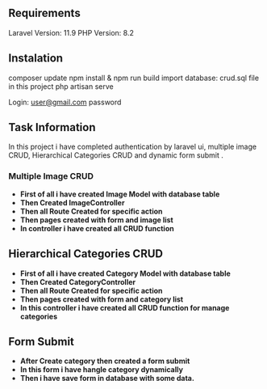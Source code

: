 ## Requirements

Laravel Version: 11.9
PHP Version: 8.2

## Instalation

composer update
npm install & npm run build
import database: crud.sql file in this project
php artisan serve

Login:
user@gmail.com
password


## Task Information

In this project i have completed authentication by laravel ui, multiple image CRUD, Hierarchical Categories CRUD and dynamic form submit .

### Multiple Image CRUD

- **First of all i have created Image Model with database table**
- **Then Created ImageController**
- **Then all Route Created for specific action**
- **Then pages created with form and image list**
- **In controller i have created all CRUD function**

## Hierarchical Categories CRUD

- **First of all i have created Category Model with database table**
- **Then Created CategoryController**
- **Then all Route Created for specific action**
- **Then pages created with form and category list**
- **In this controller i have created all CRUD function for manage categories**

## Form Submit

- **After Create category then created a form submit**
- **In this form i have hangle category dynamically**
- **Then i have save form in database with some data.**
